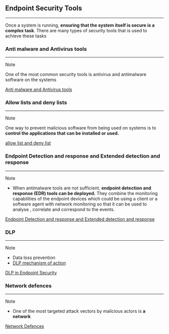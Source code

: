 ## Endpoint Security Tools
---
Once a system is running, **ensuring that the system itself is secure is a complex task**. There are many types of security tools that is used to achieve these tasks 

### Anti malware and Antivirus tools 
---
>[!note]
> One of the most common security tools is antivirus and antimalware software on the systems 

[Anti malware and Antivirus tools](../concepts/Anti%20malware%20and%20Antivirus%20tools.md)

### Allow lists and deny lists 
---

>[!note]
>One way to prevent malicious software from being used on systems is to **control the applications that can be installed or used.**

[allow list and deny list](../concepts/allow%20list%20and%20deny%20list.md)


### Endpoint Detection and response and Extended detection and response 
---
>[!note]
>- When antimalware tools are not sufficient, **endpoint detection and response (EDR) tools can be deployed.** They combine the monitoring capabilities of the endpoint devices which could be using a client or a software agent with network monitoring so that it can be used to analyse , correlate and correspond to the events.

[Endpoint Detection and response and Extended detection and response](../concepts/Endpoint%20Detection%20and%20response%20and%20Extended%20detection%20and%20response.md)

### DLP 
---
>[!note]
>- Data loss prevention 
>- [DLP mechanism of action](../../Chapter%201%20Today's%20Security%20Professional/concepts/DLP%20mechanism%20of%20action.md)

[DLP in Endpoint Security](../concepts/DLP%20in%20Endpoint%20Security.md)


### Network defences 
---
>[!note]
>- One of the most targeted attack vectors by malicious actors is **a network**

[Network Defences](../concepts/Network%20Defences.md)